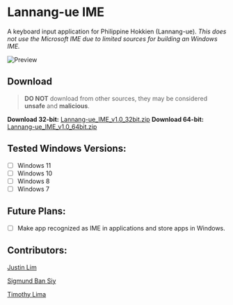 # Lannang-ue IME
A keyboard input application for Philippine Hokkien (Lannang-ue).
*This does not use the Microsoft IME due to limited sources for building an Windows IME.*

![Preview](https://i.stack.imgur.com/ZrThv.png)
## Download

> **DO NOT** download from other sources, they may be considered **unsafe** and **malicious**.

**Download 32-bit:** [Lannang-ue_IME_v1.0_32bit.zip](https://www.myst-walker.web.app/)
**Download 64-bit:** [Lannang-ue_IME_v1.0_64bit.zip](https://www.myst-walker.web.app/)
 ## Tested Windows Versions:
 - [ ] Windows 11
 - [ ] Windows 10
 - [ ] Windows 8
 - [ ] Windows 7
## Future Plans:
 - [ ] Make app recognized as IME in applications and store apps in Windows.

## Contributors:
[Justin Lim](https://www.myst-walker.web.app/)

[Sigmund Ban Siy](https://www.myst-walker.web.app/)

[Timothy Lima](https://www.myst-walker.web.app/)
